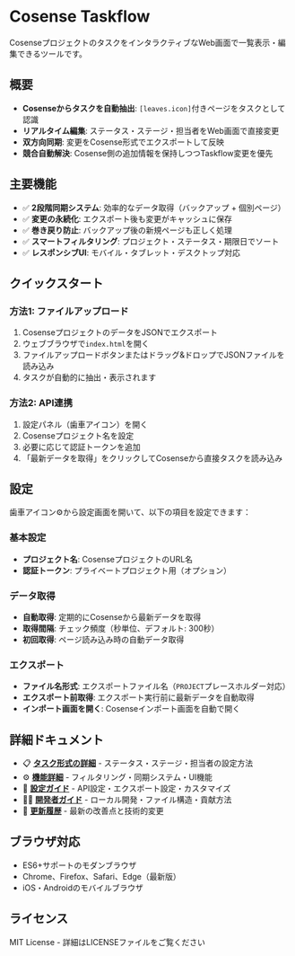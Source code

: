 # Cosense Taskflow

CosenseプロジェクトのタスクをインタラクティブなWeb画面で一覧表示・編集できるツールです。

## 概要

- **Cosenseからタスクを自動抽出**: `[leaves.icon]`付きページをタスクとして認識
- **リアルタイム編集**: ステータス・ステージ・担当者をWeb画面で直接変更
- **双方向同期**: 変更をCosense形式でエクスポートして反映
- **競合自動解決**: Cosense側の追加情報を保持しつつTaskflow変更を優先

## 主要機能

- ✅ **2段階同期システム**: 効率的なデータ取得（バックアップ + 個別ページ）
- ✅ **変更の永続化**: エクスポート後も変更がキャッシュに保存
- ✅ **巻き戻り防止**: バックアップ後の新規ページも正しく処理  
- ✅ **スマートフィルタリング**: プロジェクト・ステータス・期限日でソート
- ✅ **レスポンシブUI**: モバイル・タブレット・デスクトップ対応


## クイックスタート

### 方法1: ファイルアップロード
1. CosenseプロジェクトのデータをJSONでエクスポート
2. ウェブブラウザで`index.html`を開く
3. ファイルアップロードボタンまたはドラッグ&ドロップでJSONファイルを読み込み
4. タスクが自動的に抽出・表示されます

### 方法2: API連携
1. 設定パネル（歯車アイコン）を開く
2. Cosenseプロジェクト名を設定
3. 必要に応じて認証トークンを追加
4. 「最新データを取得」をクリックしてCosenseから直接タスクを読み込み

## 設定

歯車アイコン⚙️から設定画面を開いて、以下の項目を設定できます：

### 基本設定
- **プロジェクト名**: CosenseプロジェクトのURL名
- **認証トークン**: プライベートプロジェクト用（オプション）

### データ取得
- **自動取得**: 定期的にCosenseから最新データを取得
- **取得間隔**: チェック頻度（秒単位、デフォルト: 300秒）
- **初回取得**: ページ読み込み時の自動データ取得

### エクスポート
- **ファイル名形式**: エクスポートファイル名（`PROJECT`プレースホルダー対応）
- **エクスポート前取得**: エクスポート実行前に最新データを自動取得
- **インポート画面を開く**: Cosenseインポート画面を自動で開く

## 詳細ドキュメント

- 📋 **[タスク形式の詳細](docs/task-format.md)** - ステータス・ステージ・担当者の設定方法
- ⚙️ **[機能詳細](docs/features.md)** - フィルタリング・同期システム・UI機能
- 🔧 **[設定ガイド](docs/configuration.md)** - API設定・エクスポート設定・カスタマイズ
- 👨‍💻 **[開発者ガイド](docs/development.md)** - ローカル開発・ファイル構造・貢献方法
- 📝 **[更新履歴](docs/changelog.md)** - 最新の改善点と技術的変更

## ブラウザ対応

- ES6+サポートのモダンブラウザ
- Chrome、Firefox、Safari、Edge（最新版）
- iOS・Androidのモバイルブラウザ

## ライセンス

MIT License - 詳細はLICENSEファイルをご覧ください
